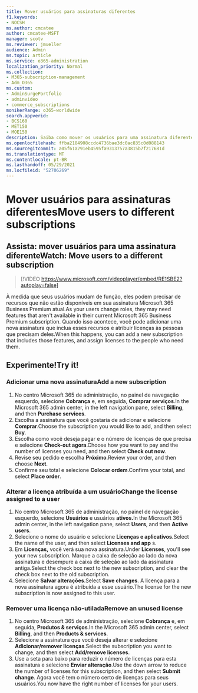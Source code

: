 ```yaml
---
title: Mover usuários para assinaturas diferentes
f1.keywords:
- NOCSH
ms.author: cmcatee
author: cmcatee-MSFT
manager: scotv
ms.reviewer: jmueller
audience: Admin
ms.topic: article
ms.service: o365-administration
localization_priority: Normal
ms.collection:
- M365-subscription-management
- Adm_O365
ms.custom:
- AdminSurgePortfolio
- adminvideo
- commerce_subscriptions
monikerRange: o365-worldwide
search.appverid:
- BCS160
- MET150
- MOE150
description: Saiba como mover os usuários para uma assinatura diferente quando você precisar de novos recursos.
ms.openlocfilehash: ffba2184908ccdc4736bae3dc0ac835c0d088143
ms.sourcegitcommit: a05f61a291eb4595fa9313757a3815b7f217681d
ms.translationtype: MT
ms.contentlocale: pt-BR
ms.lasthandoff: 05/29/2021
ms.locfileid: "52706269"
---
```

# <a name="move-users-to-different-subscriptions"></a><span data-ttu-id="f8ad8-103">Mover usuários para assinaturas diferentes</span><span class="sxs-lookup"><span data-stu-id="f8ad8-103">Move users to different subscriptions</span></span>

## <a name="watch-move-users-to-a-different-subscription"></a><span data-ttu-id="f8ad8-104">Assista: mover usuários para uma assinatura diferente</span><span class="sxs-lookup"><span data-stu-id="f8ad8-104">Watch: Move users to a different subscription</span></span>

> [!VIDEO https://www.microsoft.com/videoplayer/embed/RE1SBE2?autoplay=false]

<span data-ttu-id="f8ad8-105">À medida que seus usuários mudam de função, eles podem precisar de recursos que não estão disponíveis em sua assinatura Microsoft 365 Business Premium atual.</span><span class="sxs-lookup"><span data-stu-id="f8ad8-105">As your users change roles, they may need features that aren't available in their current Microsoft 365 Business Premium subscription.</span></span> <span data-ttu-id="f8ad8-106">Quando isso acontece, você pode adicionar uma nova assinatura que inclua esses recursos e atribuir licenças às pessoas que precisam deles.</span><span class="sxs-lookup"><span data-stu-id="f8ad8-106">When this happens, you can add a new subscription that includes those features, and assign licenses to the people who need them.</span></span>

## <a name="try-it"></a><span data-ttu-id="f8ad8-107">Experimente!</span><span class="sxs-lookup"><span data-stu-id="f8ad8-107">Try it!</span></span>

### <a name="add-a-new-subscription"></a><span data-ttu-id="f8ad8-108">Adicionar uma nova assinatura</span><span class="sxs-lookup"><span data-stu-id="f8ad8-108">Add a new subscription</span></span>

1. <span data-ttu-id="f8ad8-109">No centro Microsoft 365 de administração, no painel de navegação esquerdo, selecione **Cobrança** e, em seguida, **Comprar serviços**.</span><span class="sxs-lookup"><span data-stu-id="f8ad8-109">In the Microsoft 365 admin center, in the left navigation pane, select **Billing**, and then **Purchase services**.</span></span>
1. <span data-ttu-id="f8ad8-110">Escolha a assinatura que você gostaria de adicionar e selecione **Comprar**.</span><span class="sxs-lookup"><span data-stu-id="f8ad8-110">Choose the subscription you would like to add, and then select **Buy**.</span></span>
1. <span data-ttu-id="f8ad8-111">Escolha como você deseja pagar e o número de licenças de que precisa e selecione **Check-out agora**.</span><span class="sxs-lookup"><span data-stu-id="f8ad8-111">Choose how you want to pay and the number of licenses you need, and then select **Check out now**.</span></span>
1. <span data-ttu-id="f8ad8-112">Revise seu pedido e escolha **Próximo**.</span><span class="sxs-lookup"><span data-stu-id="f8ad8-112">Review your order, and then choose **Next**.</span></span>
1. <span data-ttu-id="f8ad8-113">Confirme seu total e selecione **Colocar ordem**.</span><span class="sxs-lookup"><span data-stu-id="f8ad8-113">Confirm your total, and select **Place order**.</span></span>

### <a name="change-the-license-assigned-to-a-user"></a><span data-ttu-id="f8ad8-114">Alterar a licença atribuída a um usuário</span><span class="sxs-lookup"><span data-stu-id="f8ad8-114">Change the license assigned to a user</span></span>

1. <span data-ttu-id="f8ad8-115">No centro Microsoft 365 de administração, no painel de navegação esquerdo, selecione **Usuários** e usuários **ativos.**</span><span class="sxs-lookup"><span data-stu-id="f8ad8-115">In the Microsoft 365 admin center, in the left navigation pane, select **Users**, and then **Active users**.</span></span>
1. <span data-ttu-id="f8ad8-116">Selecione o nome do usuário e selecione **Licenças e aplicativos.**</span><span class="sxs-lookup"><span data-stu-id="f8ad8-116">Select the name of the user, and then select **Licenses and app** s.</span></span>
1. <span data-ttu-id="f8ad8-117">Em **Licenças,** você verá sua nova assinatura.</span><span class="sxs-lookup"><span data-stu-id="f8ad8-117">Under **Licenses**, you'll see your new subscription.</span></span> <span data-ttu-id="f8ad8-118">Marque a caixa de seleção ao lado da nova assinatura e desempure a caixa de seleção ao lado da assinatura antiga.</span><span class="sxs-lookup"><span data-stu-id="f8ad8-118">Select the check box next to the new subscription, and clear the check box next to the old subscription.</span></span>
1. <span data-ttu-id="f8ad8-119">Selecione **Salvar alterações**.</span><span class="sxs-lookup"><span data-stu-id="f8ad8-119">Select **Save changes**.</span></span> <span data-ttu-id="f8ad8-120">A licença para a nova assinatura agora é atribuída a esse usuário.</span><span class="sxs-lookup"><span data-stu-id="f8ad8-120">The license for the new subscription is now assigned to this user.</span></span>

### <a name="remove-an-unused-license"></a><span data-ttu-id="f8ad8-121">Remover uma licença não-utilada</span><span class="sxs-lookup"><span data-stu-id="f8ad8-121">Remove an unused license</span></span>

1. <span data-ttu-id="f8ad8-122">No centro Microsoft 365 de administração, selecione **Cobrança** e, em seguida, **Produtos & serviços**.</span><span class="sxs-lookup"><span data-stu-id="f8ad8-122">In the Microsoft 365 admin center, select **Billing**, and then **Products & services**.</span></span>
1. <span data-ttu-id="f8ad8-123">Selecione a assinatura que você deseja alterar e selecione **Adicionar/remover licenças**.</span><span class="sxs-lookup"><span data-stu-id="f8ad8-123">Select the subscription you want to change, and then select **Add/remove licenses**.</span></span>
1. <span data-ttu-id="f8ad8-124">Use a seta para baixo para reduzir o número de licenças para esta assinatura e selecione **Enviar alteração**.</span><span class="sxs-lookup"><span data-stu-id="f8ad8-124">Use the down arrow to reduce the number of licenses for this subscription, and then select **Submit change**.</span></span> <span data-ttu-id="f8ad8-125">Agora você tem o número certo de licenças para seus usuários.</span><span class="sxs-lookup"><span data-stu-id="f8ad8-125">You now have the right number of licenses for your users.</span></span>